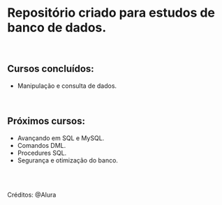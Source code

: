 # Repositório criado para estudos de banco de dados.

<br>

## Cursos concluídos:
- Manipulação e consulta de dados.

<br>

## Próximos cursos:
- Avançando em SQL e MySQL.
- Comandos DML.
- Procedures SQL.
- Segurança e otimização do banco.

<br>
<br>

Créditos: @Alura
